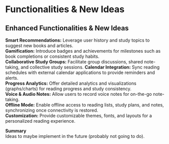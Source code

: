 # Functionalities & New Ideas

## **Enhanced Functionalities & New Ideas**

**Smart Recommendations:** Leverage user history and study topics to suggest new books and articles.  
**Gamification:** Introduce badges and achievements for milestones such as book completions or consistent study habits.  
**Collaborative Study Groups:** Facilitate group discussions, shared note-taking, and collective study sessions.
**Calendar Integration:** Sync reading schedules with external calendar applications to provide reminders and alerts.  
**Progress Analytics:** Offer detailed analytics and visualizations (graphs/charts) for reading progress and study consistency.  
**Voice & Audio Notes:** Allow users to record voice notes for on-the-go note-taking.  
**Offline Mode:** Enable offline access to reading lists, study plans, and notes, synchronizing once connectivity is restored.  
**Customization:** Provide customizable themes, fonts, and layouts for a personalized reading experience.

**Summary**  
Ideas to maybe implement in the future (probably not going to do).
